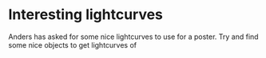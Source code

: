 # Interesting lightcurves

Anders has asked for some nice lightcurves to use for a poster. Try and find some nice objects to get lightcurves of
